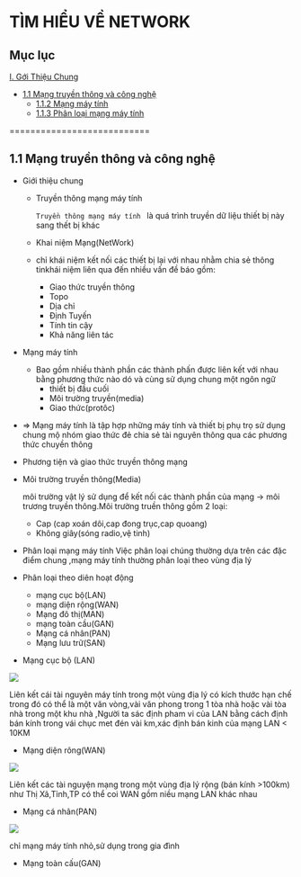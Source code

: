 # TÌM HIỂU VỀ NETWORK

## Mục lục
[I. Gới Thiệu Chung](#GioiThieuChung)

- [1.1 Mạng truyền thông và công nghệ](#mangtruyenthongvacongnghe)
   - [1.1.2 Mạng máy tính ](#mangmaytinh)
   - [1.1.3 Phân loại mạng máy tính](#phanloaimangmaytinh)
 
 ===========================

<a name="Modau"></a>

## 1.1 Mạng truyền thông và công nghệ
- Giới thiệu chung
   - Truyền thông mạng máy tính 

     `Truyền thông mạng máy tính ` là quá trình truyền dữ liệu thiết bị này sang thết bị khác 
   - Khai niệm Mạng(NetWork)
   - chỉ khái niệm kết nối các thiết bị lại với nhau nhằm chia sẻ thông tinkhái niệm liên qua đến nhiều vấn đề báo gồm:
        - Giao thức truyền thông
        - Topo
        - Dịa chỉ
        - Định Tuyến 
        - Tính tin cậy
        - Khả năng liên tác 
- Mạng máy tính
    - Bao gồm nhiều thành phần các thành phấn được liên kết với nhau bằng phương thức nào dó và cùng sử dụng chung một ngôn ngữ 
       - thiết bị đầu cuối 
       - Môi trường truyền(media)
       - Giao thức(protôc)
- => Mạng máy tính là tập hợp những máy tính và thiết bị phụ trọ sử dụng chung mộ nhóm giao thức đẻ chia sẻ tài nguyên thông qua các phương thức chuyền thông 

 - Phương tiện và giao thức truyền thông mạng
 - Môi trường truyền thông(Media)

    môi trường vật lý sử dụng để kết nối các thành phần của mạng -> môi trương truyền thông.Môi trường truền thông gồm 2 loại:
    - Cap (cap xoán dôi,cap đong trục,cap quoang)
    - Không giây(sóng radio,vệ tinh)
- Phân loại mạng máy tính 
 Việc phân loại chúng thường dựa trên các đặc điểm chung ,mạng máy tính thường phân loại theo vùng địa lý 
 - Phân loại theo diên hoạt động
    - mạng cục bộ(LAN)
    - mạng diện rộng(WAN)
    - Mạng đô thị(MAN)
    - mạng toàn cầu(GAN)
    - Mạng cá nhân(PAN)
    - Mạng lưu trữ(SAN)
- Mạng cục bộ (LAN)
<img src="https://imgur.com/eNjn7ep.jpg">

Liên kết cái tài nguyên máy tính trong một vùng địa lý có kích thước hạn chế trong đó có thể là một văn vòng,vài văn phong trong 1 tòa nhà hoặc vài tòa nhà trong một khu nhà ,Người ta sác định pham vi của LAN bằng cách định bán kính trong vái chục met đén vài km,xác định bán kinh của mạng LAN < 10KM
 
- Mạng diện rông(WAN)

<img src="https://imgur.com/YYzkd2O.jpg">

   Liên kết các tài nguyện mạng trong một vùng địa lý rộng (bán kính >100km) như Thị Xã,Tỉnh,TP có thể coi WAN gồm niều mạng LAN khác nhau
- Mạng cá nhân(PAN)

<img src="https://imgur.com/o0OavKo.jpg">


chỉ mạng máy tính nhỏ,sử dụng trong gia đình 
-  Mạng toàn cấu(GAN)
